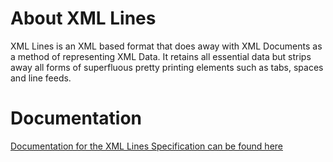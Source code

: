 # About XML Lines
XML Lines is an XML based format that does away with XML Documents as a method of representing XML Data. It retains all essential data but strips away all forms of superfluous pretty printing elements such as tabs, spaces and line feeds.
# Documentation
[Documentation for the XML Lines Specification can be found here](https://swapnonil.github.io/xmllines/)
